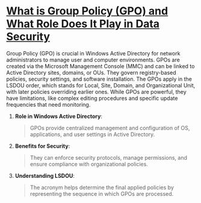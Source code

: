 # [What is Group Policy (GPO) and What Role Does It Play in Data Security](https://www.lepide.com/blog/what-is-group-policy-gpo-and-what-role-does-it-play-in-data-security/)

Group Policy (GPO) is crucial in Windows Active Directory for network administrators to manage user and computer environments. GPOs are created via the Microsoft Management Console (MMC) and can be linked to Active Directory sites, domains, or OUs. They govern registry-based policies, security settings, and software installation. The GPOs apply in the LSDOU order, which stands for Local, Site, Domain, and Organizational Unit, with later policies overriding earlier ones. While GPOs are powerful, they have limitations, like complex editing procedures and specific update frequencies that need monitoring.

1. **Role in Windows Active Directory**:
   > GPOs provide centralized management and configuration of OS, applications, and user settings in Active Directory.

2. **Benefits for Security**:
   > They can enforce security protocols, manage permissions, and ensure compliance with organizational policies.

3. **Understanding LSDOU**:
   > The acronym helps determine the final applied policies by representing the sequence in which GPOs are processed.

